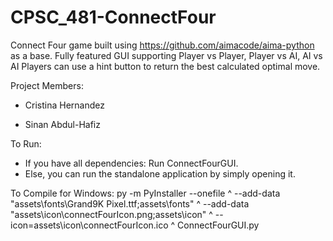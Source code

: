 # CPSC_481-ConnectFour

Connect Four game built using https://github.com/aimacode/aima-python as a base.
Fully featured GUI supporting Player vs Player, Player vs AI, AI vs AI
Players can use a hint button to return the best calculated optimal move.

Project Members:

- Cristina Hernandez

- Sinan Abdul-Hafiz

To Run:
- If you have all dependencies: Run ConnectFourGUI.
- Else, you can run the standalone application by simply opening it.

To Compile for Windows:
py -m PyInstaller --onefile ^
--add-data "assets\fonts\Grand9K Pixel.ttf;assets\fonts" ^
--add-data "assets\icon\connectFourIcon.png;assets\icon" ^
--icon=assets\icon\connectFourIcon.ico ^
ConnectFourGUI.py
